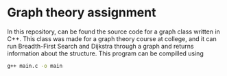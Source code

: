 # Graph theory assignment
In this repository, can be found the source code for a graph class written in C++. This class was made for a graph theory course at college, and it can run Breadth-First Search and Dijkstra through a graph and returns information about the structure.
This program can be compilled using
```sh
g++ main.c -o main
```
